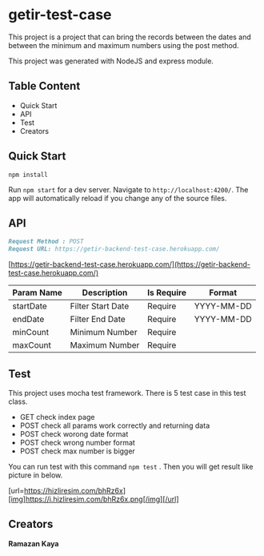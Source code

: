 # getir-test-case 

This project is a project that can bring the records between the dates and between the minimum and maximum numbers using the post method.

This project was generated with NodeJS and express module.

## Table Content 

- Quick Start
- API 
- Test
- Creators

## Quick Start
`npm install` <br>

Run `npm start` for a dev server. Navigate to `http://localhost:4200/`. The app will automatically reload if you change any of the source files.



## API

```markdown
Request Method : POST 
Request URL: https://getir-backend-test-case.herokuapp.com/
```
[https://getir-backend-test-case.herokuapp.com/](https://getir-backend-test-case.herokuapp.com/)

| Param Name | Description | Is Require | Format |
| ------------ | ----------- | ---------- | ------ |
| startDate | Filter Start Date| Require | YYYY-MM-DD |
| endDate | Filter End Date | Require | YYYY-MM-DD |
| minCount | Minimum Number | Require |
| maxCount | Maximum Number | Require |

## Test
This project uses mocha test framework.
There is 5 test case in this test class.
 - GET check index page
 - POST check all params work correctly and returning data
 - POST check worong date format 
 - POST check wrong number format
 - POST check max number is bigger
 
 You can run test with this command `npm test` . Then you will get result like picture in below.
 
 [url=https://hizliresim.com/bhRz6x][img]https://i.hizliresim.com/bhRz6x.png[/img][/url]
 
 
 
## Creators

**Ramazan Kaya**
